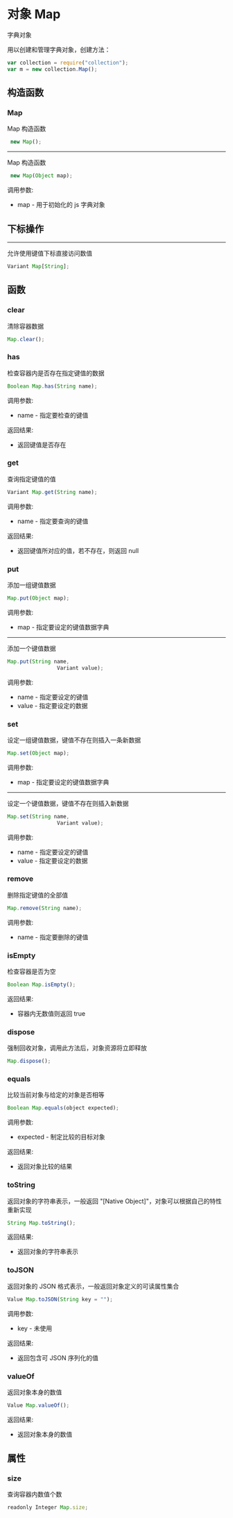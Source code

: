 # 对象 Map
字典对象

用以创建和管理字典对象，创建方法：
```JavaScript
var collection = require("collection");
var m = new collection.Map();
```
## 构造函数
        
### Map
Map 构造函数
```JavaScript
 new Map();
```

--------------------------
Map 构造函数
```JavaScript
 new Map(Object map);
```

调用参数:
* map - 用于初始化的 js 字典对象

## 下标操作
        
--------------------------
允许使用键值下标直接访问数值
```JavaScript
Variant Map[String];
```

## 函数
        
### clear
清除容器数据
```JavaScript
Map.clear();
```

### has
检查容器内是否存在指定键值的数据
```JavaScript
Boolean Map.has(String name);
```

调用参数:
* name - 指定要检查的键值

返回结果:
* 返回键值是否存在

### get
查询指定键值的值
```JavaScript
Variant Map.get(String name);
```

调用参数:
* name - 指定要查询的键值

返回结果:
* 返回键值所对应的值，若不存在，则返回 null

### put
添加一组键值数据
```JavaScript
Map.put(Object map);
```

调用参数:
* map - 指定要设定的键值数据字典

--------------------------
添加一个键值数据
```JavaScript
Map.put(String name,
                Variant value);
```

调用参数:
* name - 指定要设定的键值
* value - 指定要设定的数据

### set
设定一组键值数据，键值不存在则插入一条新数据
```JavaScript
Map.set(Object map);
```

调用参数:
* map - 指定要设定的键值数据字典

--------------------------
设定一个键值数据，键值不存在则插入新数据
```JavaScript
Map.set(String name,
                Variant value);
```

调用参数:
* name - 指定要设定的键值
* value - 指定要设定的数据

### remove
删除指定键值的全部值
```JavaScript
Map.remove(String name);
```

调用参数:
* name - 指定要删除的键值

### isEmpty
检查容器是否为空
```JavaScript
Boolean Map.isEmpty();
```

返回结果:
* 容器内无数值则返回 true

### dispose
强制回收对象，调用此方法后，对象资源将立即释放
```JavaScript
Map.dispose();
```

### equals
比较当前对象与给定的对象是否相等
```JavaScript
Boolean Map.equals(object expected);
```

调用参数:
* expected - 制定比较的目标对象

返回结果:
* 返回对象比较的结果

### toString
返回对象的字符串表示，一般返回 "[Native Object]"，对象可以根据自己的特性重新实现
```JavaScript
String Map.toString();
```

返回结果:
* 返回对象的字符串表示

### toJSON
返回对象的 JSON 格式表示，一般返回对象定义的可读属性集合
```JavaScript
Value Map.toJSON(String key = "");
```

调用参数:
* key - 未使用

返回结果:
* 返回包含可 JSON 序列化的值

### valueOf
返回对象本身的数值
```JavaScript
Value Map.valueOf();
```

返回结果:
* 返回对象本身的数值

## 属性
        
### size
查询容器内数值个数
```JavaScript
readonly Integer Map.size;
```

